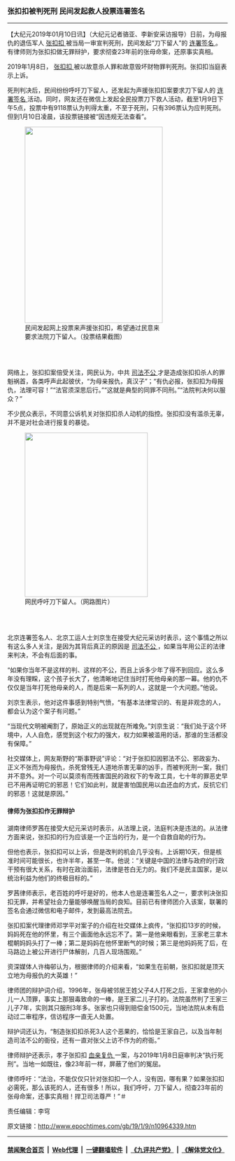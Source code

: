 ### 张扣扣被判死刑 民间发起救人投票连署签名
------------------------

<p>
 【大纪元2019年01月10日讯】（大纪元记者骆亚、李新安采访报导）日前，为母报仇的退伍军人
 <a href="http://www.epochtimes.com/gb/tag/%E5%BC%A0%E6%89%A3%E6%89%A3.html">
  张扣扣
 </a>
 被当局一审宣判死刑，民间发起“刀下留人”的
 <a href="http://www.epochtimes.com/gb/tag/%E8%BF%9E%E7%BD%B2%E7%AD%BE%E5%90%8D.html">
  连署签名
 </a>
 。有律师则为张扣扣做无罪辩护，要求彻查23年前的张母命案，还原事实真相。
</p>
<p>
 2019年1月8日，
 <a href="http://www.epochtimes.com/gb/tag/%E5%BC%A0%E6%89%A3%E6%89%A3.html">
  张扣扣
 </a>
 被以故意杀人罪和故意毁坏财物罪判死刑。张扣扣当庭表示上诉。
</p>
<p>
 死刑判决后，民间纷纷呼吁刀下留人，还发起为声援张扣扣案要求刀下留人的
 <a href="http://www.epochtimes.com/gb/tag/%E8%BF%9E%E7%BD%B2%E7%AD%BE%E5%90%8D.html">
  连署签名
 </a>
 活动。同时，网友还在微信上发起全民投票刀下救人活动，截至1月9日下午5点，投票中有9118票认为判得太重，不至于死刑，只有396票认为应判死刑。但到1月10日凌晨，该投票链接被“因违规无法查看”。
</p>
<figure class="wp-caption aligncenter" id="attachment_10964621" style="width: 315px">
 <a href="http://i.epochtimes.com/assets/uploads/2019/01/a3a1fa9735310a908bbf9145d5c205b9.png">
  <img alt="" class=" wp-image-10964621" height="448" src="http://i.epochtimes.com/assets/uploads/2019/01/a3a1fa9735310a908bbf9145d5c205b9.png" width="315"/>
 </a>
 <br/><figcaption class="wp-caption-text">
  民间发起网上投票来声援张扣扣，希望通过民意来要求法院刀下留人。（投票结果截图）
 </figcaption><br/>
</figure><br/>
<p>
 网络上，张扣扣案倍受关注，网民认为，中共
 <a href="http://www.epochtimes.com/gb/tag/%E5%8F%B8%E6%B3%95%E4%B8%8D%E5%85%AC.html">
  司法不公
 </a>
 才是造成张扣扣杀人的罪魁祸首，各类呼声此起彼伏，“为母亲报仇，真汉子”；“有仇必报，张扣扣为母报仇，法理可容！”“法官须深思后行。”“这就是典型的同罪不同刑。”“法院判决何以服众？”
</p>
<p>
 不少民众表示，不同意公诉机关对张扣扣杀人动机的指控。张扣扣没有滥杀无辜，并不是对社会进行报复的暴徒。
</p>
<figure class="wp-caption aligncenter" id="attachment_10964406" style="width: 281px">
 <a href="http://i.epochtimes.com/assets/uploads/2019/01/b1156273ly1fz0vxswg4lj20qo0zkadj.jpg">
  <img alt="" class="wp-image-10964406 " height="375" src="http://i.epochtimes.com/assets/uploads/2019/01/b1156273ly1fz0vxswg4lj20qo0zkadj-300x400.jpg" width="281"/>
 </a>
 <br/><figcaption class="wp-caption-text">
  网民呼吁刀下留人。（网路图片）
 </figcaption><br/>
</figure><br/>
<p>
 北京连署签名人、北京工运人士刘京生在接受大纪元采访时表示，这个事情之所以有这么多人关注，是因为其背后真正的原因是
 <a href="http://www.epochtimes.com/gb/tag/%E5%8F%B8%E6%B3%95%E4%B8%8D%E5%85%AC.html">
  司法不公
 </a>
 ，如果当年用公正的法律来判决，不会有后面的事。
</p>
<p>
 “如果你当年不是这样的判、这样的不公，而且上诉多少年了得不到回应。这么多年没有理睬，这个孩子长大了，他清晰地记住当时打死他母亲的那一幕。他的仇不仅仅是当年打死他母亲的人，而是后来一系列的人，这就是一个大问题。”他说。
</p>
<p>
 刘京生表示，他对这件事感到特别气愤，“有基本法律常识的、有是非观念的人，都会认为这个案子有问题。”
</p>
<p>
 “当现代文明被阉割了，原始正义的出现就在所难免。”刘京生说：“我们处于这个环境中，人人自危，感觉到这个权力的强大，权力如果被滥用的话，那谁的生活都没有保障。”
</p>
<p>
 社交媒体上，网友斯野的“斯事野说”评论：“对于张扣扣因邪法不公、邪政妄为、正义不张而为母报仇，杀死曾残无人道地杀害无辜的凶手，而被判死刑一案，我们并不意外。对一个可以莫须有而残害国民的政权下的专政工具，七十年的罪恶史早已不用再证明它的邪恶！它们如此判，就是害怕国民用以血还血的方式，反抗它们的邪恶！这就是原因。”
</p>
<h4>
 律师为张扣扣作无罪辩护
</h4>
<p>
 湖南律师罗茜在接受大纪元采访时表示，从法理上说，法庭判决是违法的。从法律方面来说，张扣扣的行为应该是一个正当的行为，是一个自救自助的行为。
</p>
<p>
 但他也表示，张扣扣可以上诉，但是改判的机会几乎没有。上诉期10天，但是核准时间可能很长，也许半年，甚至一年。他说：“关键是中国的法律与政府的行政干预有很大关系，有时在政治面前，法律是苍白无力的。我们不是民主国家，是以统治利益为他们的终极目标的。”
</p>
<p>
 罗茜律师表示，老百姓的呼吁是好的，他本人也是连署签名人之一，要求判决张扣扣无罪，并希望社会力量能够唤醒当局的良知。目前已有律师团介入该案，联署的签名会通过微信和电子邮件，发到最高法院去。
</p>
<p>
 张扣扣案代理律师邓学平对案子的介绍在社交媒体上疯传，“张扣扣13岁的时候，妈妈死在他的怀里，有三个画面他永远忘不了。第一是他亲眼看到，王家老三拿木棍朝妈妈头打了一棒；第二是妈妈在他怀里断气的时候；第三是他妈妈死了后，在马路边上被公开进行尸体解剖，几百人现场围观。”
</p>
<p>
 资深媒体人许梅邨认为，根据律师的介绍来看，“如果生在前朝，张扣扣就是顶天立地为母报仇的大英雄！”
</p>
<p>
 律师团的辩护词介绍，1996年，张母被邻居王姓父子4人打死之后，王家拿他的小儿一人顶罪，事实上那狠毒致命的一棒，是王家二儿子打的。法院虽然判了王家三儿子7年，实则其只服刑3年多。张家也只得到赔偿金1500元，当地法院从未有启动过二审程序，信访程序一直无人处置。
</p>
<p>
 辩护词还认为，“制造张扣扣杀死3人这个恶果的，恰恰是王家自己，以及当年制造司法不公的衙役，还有一直对张父上访不作为的府衙。”
</p>
<p>
 律师辩护还表示，孝子张扣扣
 <a href="http://www.epochtimes.com/gb/tag/%E8%A1%80%E4%BA%B2%E5%A4%8D%E4%BB%87.html">
  血亲复仇
 </a>
 一案，与2019年1月8日庭审判决“执行死刑”。当地一如既往，像23年前一样，屏蔽了他们的冤屈。
</p>
<p>
 律师呼吁：“法治，不能仅仅只针对张扣扣一个人，没有因，哪有果？如果张扣扣必需死，那么该死的人，还有很多！所以，我们呼吁，刀下留人，彻查23年前的张母命案，还事实真相！捍卫司法尊严！”＃
</p>
<p>
 责任编辑：李穹
</p>

原文链接：http://www.epochtimes.com/gb/19/1/9/n10964339.htm


------------------------
#### [禁闻聚合首页](https://github.com/gfw-breaker/banned-news/blob/master/README.md) &nbsp;|&nbsp; [Web代理](https://github.com/gfw-breaker/open-proxy/blob/master/README.md) &nbsp;|&nbsp; [一键翻墙软件](https://github.com/gfw-breaker/nogfw/blob/master/README.md) &nbsp;|&nbsp; [《九评共产党》](https://github.com/gfw-breaker/9ping.md/blob/master/README.md#九评之一评共产党是什么) &nbsp;|&nbsp; [《解体党文化》](https://github.com/gfw-breaker/jtdwh.md/blob/master/README.md#绪论)